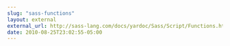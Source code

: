 ```yaml
---
slug: "sass-functions"
layout: external
external_url: http://sass-lang.com/docs/yardoc/Sass/Script/Functions.html
date: 2010-08-25T23:02:55-05:00
---
```

